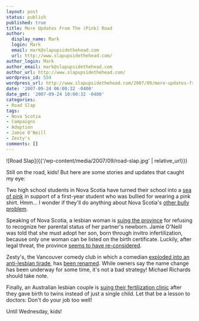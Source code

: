 ```yaml
---
layout: post
status: publish
published: true
title: More Updates From The (Pink) Road
author:
  display_name: Mark
  login: Mark
  email: mark@slapupsidethehead.com
  url: http://www.slapupsidethehead.com/
author_login: Mark
author_email: mark@slapupsidethehead.com
author_url: http://www.slapupsidethehead.com/
wordpress_id: 554
wordpress_url: http://www.slapupsidethehead.com/2007/09/more-updates-from-the-pink-road/
date: '2007-09-24 06:00:32 -0400'
date_gmt: '2007-09-24 10:00:32 -0400'
categories:
- Road Slap
tags:
- Nova Scotia
- Campaigns
- Adoption
- Jamie O'Neill
- Zesty's
comments: []
---
```

![Road Slap]({{'/wp-content/media/2007/09/road-slap.jpg' | relative_url}})

Still on the road, kids! But here are some stories and updates that caught my eye:

Two high school students in Nova Scotia have turned their school into a [sea of pink](http://www.cbc.ca/canada/story/2007/09/18/pink-tshirts-students.html "Not exactly my high school experience") in support of a first-year student who was bullied for wearing a pink shirt. Hmm... I wonder if they'll do anything about Nova Scotia's [other bully problem](http://www.slapupsidethehead.com/2007/08/gay-pride-flag/ "Too much to hope for?").

Speaking of Nova Scotia, a lesbian woman is [suing the province](http://www.theglobeandmail.com/servlet/story/LAC.20070918.NATS18-5/TPStory/National "Not a mommy yet") for refusing to recognize her parental status of her partner's newborn. Jamie O'Neill was told that she must adopt her son, born through invitro infertilization, because only one woman can be listed on the birth certificate. Luckily, after legal threat, the province [seems to have re-considered](http://thechronicleherald.ca/NovaScotia/897806.html "Mommies!").

Zesty's, the Vancouver comedy club in which a comedian [exploded into an anti-lesbian tirade](http://www.slapupsidethehead.com/2007/06/comedian-tirade/ "aka The Michael Richards technique"), has [been renamed](http://www.xtra.ca/public/viewstory.aspx?AFF_TYPE=4&STORY_ID=3202&PUB_TEMPLATE_ID=1 "Nothings says 'retain customer loyalty' like a name change"). While owners say the name change has been underway for some time, it's not a bad strategy! Michael Richards should take note.

Finally, an Australian lesbian couple is [suing their fertilization clinic](http://ca.today.reuters.com/news/newsArticle.aspx?type=topNews&storyID=2007-09-20T153032Z_01_SYD225932_RTRIDST_0_NEWS-AUSTRALIA-TWINS-COL.XML&archived=False "Didn't they get what they paid for?") after they gave birth to twins instead of just a single child. Let that be a lesson to doctors: Don't do your job too well!

Until Wednesday, kids!

